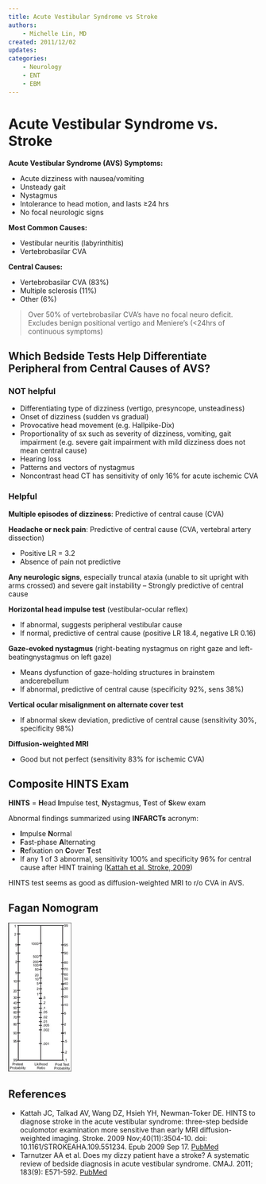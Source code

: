 ```yaml
---
title: Acute Vestibular Syndrome vs Stroke
authors:
    - Michelle Lin, MD
created: 2011/12/02
updates:
categories:
    - Neurology
    - ENT
    - EBM
---
```


# Acute Vestibular Syndrome vs. Stroke

**Acute Vestibular Syndrome (AVS) Symptoms:**

- Acute dizziness with nausea/vomiting
- Unsteady gait
- Nystagmus
- Intolerance to head motion, and lasts &ge;24 hrs
- No focal neurologic signs

**Most Common Causes:**

- Vestibular neuritis (labyrinthitis)
- Vertebrobasilar CVA 

**Central Causes:**

- Vertebrobasilar CVA (83%)
- Multiple sclerosis (11%)
- Other (6%) 

> Over 50% of vertebrobasilar CVA’s have no focal neuro deficit.
> Excludes benign positional vertigo and Meniere’s (&lt;24hrs of continuous symptoms)

## Which Bedside Tests Help Differentiate Peripheral from Central Causes of AVS? 

### NOT helpful

- Differentiating type of dizziness (vertigo, presyncope, unsteadiness)
- Onset of dizziness (sudden vs gradual)
- Provocative head movement (e.g. Hallpike-Dix)
- Proportionality of sx such as severity of dizziness, vomiting, gait impairment (e.g. severe gait impairment with mild dizziness does not mean central cause)
- Hearing loss
- Patterns and vectors of nystagmus
- Noncontrast head CT has sensitivity of only 16% for acute ischemic CVA

### Helpful

**Multiple episodes of dizziness**: Predictive of central cause (CVA)

**Headache or neck pain**: Predictive of central cause (CVA, vertebral artery dissection)

- Positive LR = 3.2
- Absence of pain not predictive

**Any neurologic signs**, especially truncal ataxia (unable to sit upright with arms crossed) and severe gait instability 
– Strongly predictive of central cause

**Horizontal head impulse test** (vestibular-ocular reflex)

- If abnormal, suggests peripheral vestibular cause
- If normal, predictive of central cause (positive LR 18.4, negative LR 0.16)

**Gaze-evoked nystagmus** (right-beating nystagmus on right gaze and left-beatingnystagmus on left gaze)

- Means dysfunction of gaze-holding structures in brainstem andcerebellum
- If abnormal, predictive of central cause (specificity 92%, sens 38%) 

**Vertical ocular misalignment on alternate cover test**

- If abnormal skew deviation, predictive of central cause (sensitivity 30%, specificity 98%)

**Diffusion-weighted MRI**

- Good but not perfect (sensitivity 83% for ischemic CVA)

## Composite HINTS Exam

**HINTS** = **H**ead **I**mpulse test, **N**ystagmus, **T**est of **S**kew exam

Abnormal findings summarized using **INFARCTs** acronym:

- **I**mpulse **N**ormal 
- **F**ast-phase **A**lternating 
- **R**efixation on **C**over **T**est 
- If any 1 of 3 abnormal, sensitivity 100% and specificity 96% for central cause after HINT training ([Kattah et al. Stroke, 2009](https://www.ncbi.nlm.nih.gov/pubmed/?term=19762709))

HINTS test seems as good as diffusion-weighted MRI to r/o CVA in AVS. 

## Fagan Nomogram

![Fagan nomogram](image-1.png) 

## References

- Kattah JC, Talkad AV, Wang DZ, Hsieh YH, Newman-Toker DE. HINTS to diagnose stroke in the acute vestibular syndrome: three-step bedside oculomotor examination more sensitive than early MRI diffusion-weighted imaging. Stroke. 2009 Nov;40(11):3504-10. doi: 10.1161/STROKEAHA.109.551234. Epub 2009 Sep 17. [PubMed](https://www.ncbi.nlm.nih.gov/pubmed/?term=19762709)
- Tarnutzer AA et al. Does my dizzy patient have a stroke? A systematic review of bedside diagnosis in acute vestibular syndrome. CMAJ. 2011; 183(9): E571-592. [PubMed](https://www.ncbi.nlm.nih.gov/pubmed/?term=21576300)
